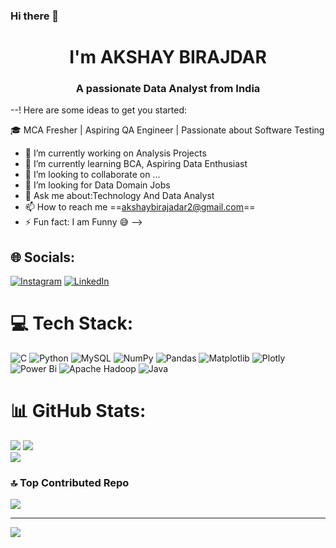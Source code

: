 ### Hi there 👋

<h1 align="center"> I'm AKSHAY BIRAJDAR</h1>
<h3 align="center">A passionate Data Analyst from India</h3>

--!
Here are some ideas to get you started:

🎓 MCA Fresher | Aspiring QA Engineer | Passionate about Software Testing
- 🔭 I’m currently working on Analysis Projects 
- 🌱 I’m currently learning BCA, Aspiring Data Enthusiast
- 👯 I’m looking to collaborate on ...
- 🤔 I’m looking for Data Domain Jobs
- 💬 Ask me about:Technology And Data Analyst
- 📫 How to reach me ==akshaybirajadar2@gmail.com==
- ⚡ Fun fact: I am Funny 😅
-->


## 🌐 Socials:
[![Instagram](https://img.shields.io/badge/Instagram-%23E4405F.svg?logo=Instagram&logoColor=white)](https://instagram.com/Mr_akiii_20) [![LinkedIn](https://img.shields.io/badge/LinkedIn-%230077B5.svg?logo=linkedin&logoColor=white)](https://linkedin.com/in/www.linkedin.com/in/akshay-birajdar-3766a5253) 

# 💻 Tech Stack:
![C](https://img.shields.io/badge/c-%2300599C.svg?style=for-the-badge&logo=c&logoColor=white) ![Python](https://img.shields.io/badge/python-3670A0?style=for-the-badge&logo=python&logoColor=ffdd54) ![MySQL](https://img.shields.io/badge/mysql-%2300000f.svg?style=for-the-badge&logo=mysql&logoColor=white) ![NumPy](https://img.shields.io/badge/numpy-%23013243.svg?style=for-the-badge&logo=numpy&logoColor=white) ![Pandas](https://img.shields.io/badge/pandas-%23150458.svg?style=for-the-badge&logo=pandas&logoColor=white) ![Matplotlib](https://img.shields.io/badge/Matplotlib-%23ffffff.svg?style=for-the-badge&logo=Matplotlib&logoColor=black) ![Plotly](https://img.shields.io/badge/Plotly-%233F4F75.svg?style=for-the-badge&logo=plotly&logoColor=white) ![Power Bi](https://img.shields.io/badge/power_bi-F2C811?style=for-the-badge&logo=powerbi&logoColor=black) ![Apache Hadoop](https://img.shields.io/badge/Apache%20Hadoop-66CCFF?style=for-the-badge&logo=apachehadoop&logoColor=black) ![Java](https://img.shields.io/badge/java-%23ED8B00.svg?style=for-the-badge&logo=openjdk&logoColor=white)

# 📊 GitHub Stats:
![](https://github-readme-stats.vercel.app/api?username=Akshay0720&theme=dark&hide_border=false&include_all_commits=true&count_private=false)
![](https://github-readme-streak-stats.herokuapp.com/?user=Akshay0720&theme=dark&hide_border=false)<br/>
![](https://github-readme-stats.vercel.app/api/top-langs/?username=Akshay0720&theme=dark&hide_border=false&include_all_commits=true&count_private=false&layout=compact)

### 🔝 Top Contributed Repo
![](https://github-contributor-stats.vercel.app/api?username=Akshay0720&limit=5&theme=dark&combine_all_yearly_contributions=true)

---
[![](https://visitcount.itsvg.in/api?id=Akshay0720&icon=0&color=0)](https://visitcount.itsvg.in)

<!-- Proudly created with GPRM ( https://gprm.itsvg.in ) -->
